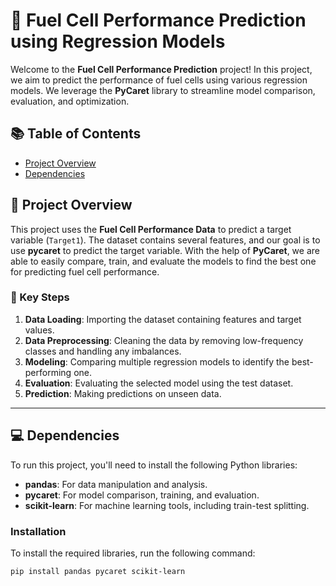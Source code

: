 # 🚗 Fuel Cell Performance Prediction using Regression Models

Welcome to the **Fuel Cell Performance Prediction** project! In this project, we aim to predict the performance of fuel cells using various regression models. We leverage the **PyCaret** library to streamline model comparison, evaluation, and optimization.

## 📚 Table of Contents

- [Project Overview](#project-overview)
- [Dependencies](#dependencies)


## 🚀 Project Overview

This project uses the **Fuel Cell Performance Data** to predict a target variable (`Target1`). The dataset contains several features, and our goal is to use **pycaret** to predict the target variable. With the help of **PyCaret**, we are able to easily compare, train, and evaluate the models to find the best one for predicting fuel cell performance.

### 🔑 Key Steps

1. **Data Loading**: Importing the dataset containing features and target values.
2. **Data Preprocessing**: Cleaning the data by removing low-frequency classes and handling any imbalances.
3. **Modeling**: Comparing multiple regression models to identify the best-performing one.
4. **Evaluation**: Evaluating the selected model using the test dataset.
5. **Prediction**: Making predictions on unseen data.

---

## 💻 Dependencies

To run this project, you'll need to install the following Python libraries:

- **pandas**: For data manipulation and analysis.
- **pycaret**: For model comparison, training, and evaluation.
- **scikit-learn**: For machine learning tools, including train-test splitting.

### Installation

To install the required libraries, run the following command:

```bash
pip install pandas pycaret scikit-learn

